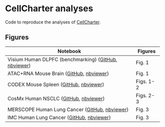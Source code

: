 # CellCharter analyses

Code to reproduce the analyses of [CellCharter](https://www.biorxiv.org/content/10.1101/2023.01.10.523386v1).

## Figures
| Notebook                       | Figures         |
|--------------------------------|-----------------|
|  Visium Human DLPFC (benchmarking) ([GitHub](https://github.com/CSOgroup/cellcharter_analyses/blob/main/visium_human_dlpfc.ipynb), [nbviewer](https://nbviewer.org/github/CSOgroup/cellcharter_analyses/blob/main/visium_human_dlpfc.ipynb)) | Fig. 1 |
|  ATAC+RNA Mouse Brain ([GitHub](https://github.com/CSOgroup/cellcharter_analyses/blob/main/ATAC-RNA_mouse_brain.ipynb), [nbviewer](https://nbviewer.org/github/CSOgroup/cellcharter_analyses/blob/main/ATAC-RNA_mouse_brain.ipynb)) | Fig. 1 |
|  CODEX Mouse Spleen ([GitHub](https://github.com/CSOgroup/cellcharter_analyses/blob/main/codex_mouse_spleen.ipynb), [nbviewer](https://nbviewer.org/github/CSOgroup/cellcharter_analyses/blob/main/codex_mouse_spleen.ipynb)) | Figs. 1-2 |
|  CosMx Human NSCLC ([GitHub](https://github.com/CSOgroup/cellcharter_analyses/blob/main/cosmx_human_nsclc.ipynb), [nbviewer](https://nbviewer.org/github/CSOgroup/cellcharter_analyses/blob/main/cosmx_human_nsclc.ipynb)) | Figs. 2-3 |
|  MERSCOPE Human Lung Cancer ([GitHub](https://github.com/CSOgroup/cellcharter_analyses/blob/main/merscope_human_lung_cancer.ipynb), [nbviewer](https://nbviewer.org/github/CSOgroup/cellcharter_analyses/blob/main/merscope_human_lung_cancer.ipynb)) | Fig. 3 |
|  IMC Human Lung Cancer ([GitHub](https://github.com/CSOgroup/cellcharter_analyses/blob/main/imc_human_lung_cancer.ipynb), [nbviewer](https://nbviewer.org/github/CSOgroup/cellcharter_analyses/blob/main/imc_human_lung_cancer.ipynb)) | Fig. 3 |